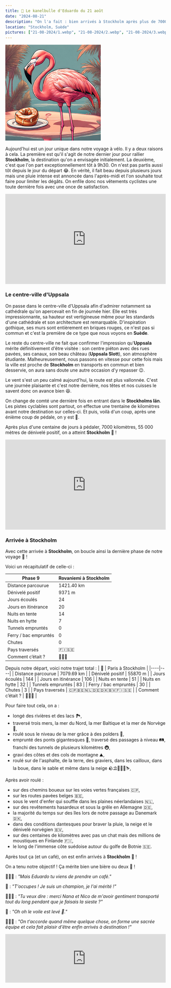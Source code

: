 ```yaml
---
title: 🥮 Le kanelbulle d'Eduardo du 21 août
date: "2024-08-21"
description: "On l'a fait : bien arrivés à Stockholm après plus de 7000 kilomètres !"
location: "Stockholm, Suède"
pictures: ["21-08-2024/1.webp", "21-08-2024/2.webp", "21-08-2024/3.webp", "21-08-2024/4.webp", "21-08-2024/5.webp", "21-08-2024/6.webp"]
---
```


![Kanelbullar d'Eduardo](../kanelbullar_eduardo.png)

Aujourd'hui est un jour unique dans notre voyage à vélo. Il y a deux raisons à cela. La première est qu'il s'agit de notre dernier jour pour rallier **Stockholm**, la destination qu'on a envisagée initialement. La deuxième, c'est que l'on part exceptionnellement tôt à 9h30. On n'est pas partis aussi tôt depuis le jour du départ 😂. En vérité, il fait beau depuis plusieurs jours mais une pluie intense est annoncée dans l'après-midi et l'on souhaite tout faire pour limiter les dégâts. On enfile donc nos vêtements cyclistes une toute dernière fois avec une once de satisfaction.

<div style="width: 100%; height: 0; position: relative; padding-bottom: 56%;"><iframe src="https://giphy.com/embed/Q8IYWnnogTYM5T6Yo0" style="top: 0; left: 0; width: 100%; height: 100%; position: absolute; border: 0;" allowfullscreen scrolling="no" allow="encrypted-media;" class="giphy-embed"></iframe></div>

### Le centre-ville d'Uppsala
On passe dans le centre-ville d'Uppsala afin d'admirer notamment sa cathédrale qu'on apercevait en fin de journée hier. Elle est très impressionnante, sa hauteur est vertigineuse même pour les standards d'une cathédrale et son architecture est remarquable. D'inspiration gothique, ses murs sont entièrement en briques rouges, ce n'est pas si commun et c'est la première de ce type que nous voyons en **Suède**.

Le reste du centre-ville ne fait que confirmer l'impression qu'**Uppsala** mérite définitivement d'être visitée : son centre piéton avec des rues pavées, ses canaux, son beau château (**Uppsala Slott**), son atmosphère étudiante. Malheureusement, nous passons en vitesse pour cette fois mais la ville est proche de **Stockholm** en transports en commun et bien desservie, on aura sans doute une autre occasion d'y repasser 😉.

Le vent s'est un peu calmé aujourd'hui, la route est plus vallonnée. C'est une journée plaisante et c'est notre dernière, nos têtes et nos cuisses le savent donc on avance bien 😆.
 
On change de comté une dernière fois en entrant dans le **Stockholms län**. Les pistes cyclables sont partout, on effectue une trentaine de kilomètres avant notre destination sur celles-ci. Et puis, voilà d'un coup, après une énième coup de pédale, on y est 🏁.

Après plus d'une centaine de jours à pédaler, 7000 kilomètres, 55 000 mètres de dénivelé positif, on a atteint **Stockholm** 🥳 !

<div style="width: 100%; height: 0; position: relative; padding-bottom: 56%;"><iframe src="https://giphy.com/embed/xnCqpy38g2kHpDT1jV" style="top: 0; left: 0; width: 100%; height: 100%; position: absolute; border: 0;" allowfullscreen scrolling="no" allow="encrypted-media;" class="giphy-embed"></iframe></div>

### Arrivée à Stockholm 
Avec cette arrivée à **Stockholm**, on boucle ainsi la dernière phase de notre voyage 🤩 !

Voici un récapitulatif de celle-ci :

| Phase 9 | Rovaniemi à Stockholm |
|----|----|
| Distance parcourue | 1421.40 km |
| Dénivelé positif | 9371 m  |
| Jours écoulés   |  24  |
| Jours en itinérance  |  20 |
| Nuits en tente  |  14 |
| Nuits en hytte  |  7 |
| Tunnels empruntés   | 0 |
| Ferry / bac empruntés  | 0 |
| Chutes   |  0  |
| Pays traversés  | 🇫🇮🇸🇪 |
| Comment c’était ?  | 🥰😍🤩 |

Depuis notre départ, voici notre trajet total :
| 🦩 | Paris à Stockholm |
|----|----|
| Distance parcourue | 7079.69 km |
| Dénivelé positif | 55870 m  |
| Jours écoulés   |  144 |
| Jours en itinérance  |  106 |
| Nuits en tente  |  51 |
| Nuits en hytte  |  32 |
| Tunnels empruntés   | 83 |
| Ferry / bac empruntés  | 30 |
| Chutes | 3 |
| Pays traversés  | 🇨🇵🇧🇪🇳🇱🇩🇪🇩🇰🇧🇻🇫🇮🇸🇪 |
| Comment c’était ?  | 🥰😍🤩   |

Pour faire tout cela, on a :
- longé des rivières et des lacs 🏞️,
- traversé trois mers, la mer du Nord, la mer Baltique et la mer de Norvège 🌊,
- roulé sous le niveau de la mer grâce à des polders 🤿,
- emprunté des ponts gigantesques 🌉, traversé des passages à niveau 🛤️, franchi des tunnels de plusieurs kilomètres 🚇,
- gravi des côtes et des cols de montagne ⛰️,
- roulé sur de l'asphalte, de la terre, des graviers, dans les cailloux, dans la boue, dans le sable et même dans la neige 🪨⛱️🚵🏼‍♀️⛷️,

Après avoir roulé :
- sur des chemins boueux sur les voies vertes françaises 🇨🇵,
- sur les routes pavées belges 🇧🇪,
- sous le vent d'enfer qui souffle dans les plaines néerlandaises 🇳🇱,
- sur des revêtements hasardeux et sous la grêle en Allemagne 🇩🇪,
- la majorité du temps sur des îles lors de notre passage au Danemark 🇩🇰,
- dans des conditions dantesques pour braver la pluie, la neige et le dénivelé norvégien 🇧🇻,
- sur des centaines de kilomètres avec pas un chat mais des millions de moustiques en Finlande 🇫🇮,
- le long de l'immense côte suédoise autour du golfe de Botnie 🇸🇪.

Après tout ça (et un café), on est enfin arrivés à **Stockholm** 🤩 !

On a tenu notre objectif ! Ça mérite bien une bière ou deux 🍻 !

🤷🏼‍♂️ : *"Mais Eduardo tu viens de prendre un café."*

🦩 : *"T'occupes ! Je suis un champion, je l'ai mérité !"*

🙋🏼‍♀️ : *"Tu veux dire : merci Nana et Nico de m'avoir gentiment transporté tout du long pendant que je faisais la sieste ?"*

🦩 : *"Oh oh le voile est levé 🤫."* 

💁🏼‍♀️ : *"On t'accorde quand même quelque chose, on forme une sacrée équipe et cela fait plaisir d'être enfin arrivés à destination !"*

<div style="left: 0; width: 100%; height: 152px; position: relative;"><iframe src="https://open.spotify.com/embed/track/1lCRw5FEZ1gPDNPzy1K4zW?utm_source=oembed" style="top: 0; left: 0; width: 100%; height: 100%; position: absolute; border: 0;" allowfullscreen allow="clipboard-write; encrypted-media; fullscreen; picture-in-picture;"></iframe></div>
